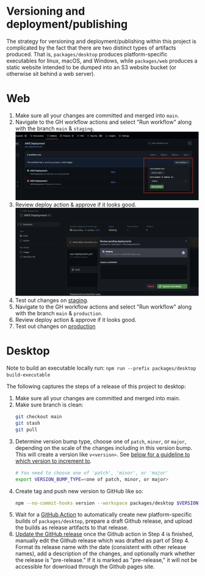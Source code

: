 Versioning and deployment/publishing
====================================


The strategy for versioning and deployment/publishing within this project is complicated by the fact that there are two distinct
types of artifacts produced. That is, `packages/desktop` produces platform-specific executables for linux, macOS, and Windows,
while `packages/web` produces a static website intended to be dumped into an S3 website bucket (or otherwise sit
behind a web server).

# Web

1) Make sure all your changes are committed and merged into `main`.
2) Navigate to the GH workflow actions and select "Run workflow" along with the branch `main` & `staging`.
   ![image](./assets/WorkflowButton.png)
3) Review deploy action & approve if it looks good.
   ![image](./assets/DeployReview.png)
4) Test out changes on [staging](https://staging.biofile-finder.allencell.org).
5) Navigate to the GH workflow actions and select "Run workflow" along with the branch `main` & `production`.
6) Review deploy action & approve if it looks good.
7) Test out changes on [production](https://biofile-finder.allencell.org)

# Desktop

Note to build an executable locally run: `npm run --prefix packages/desktop build-executable`

The following captures the steps of a release of this project to desktop:

1) Make sure all your changes are committed and merged into main.
2) Make sure branch is clean:
    ```bash
    git checkout main
    git stash
    git pull
    ```
3) Determine version bump type, choose one of `patch`, `minor`, or `major`, depending on the scale of the changes including in this version bump. This will create a version like `v<version>`. See [below for a guideline to which version to increment to](#versioning-information).
    ```bash
    # You need to choose one of 'patch', 'minor', or 'major'
    export VERSION_BUMP_TYPE=<one of patch, minor, or major>
    ```
4) Create tag and push new version to GitHub like so:
    ```bash
    npm --no-commit-hooks version --workspace packages/desktop $VERSION_BUMP_TYPE -m "v%s"
    ```
5) Wait for a [GitHub Action](https://github.com/AllenInstitute/aics-fms-file-explorer-app/actions) to automatically create new platform-specific
builds of `packages/desktop`, prepare a draft Github release, and upload the builds as release artifacts to that release.
6) [Update the GitHub release](https://github.com/AllenInstitute/aics-fms-file-explorer-app/releases) once the Github action in Step 4 is finished, manually edit the Github release which was drafted as part of Step 4. Format its release name with the date (consistent with other release names), add a description of the changes, and optionally
mark whether the release is "pre-release." If it is marked as "pre-release," it will not be accessible for download through the
Github pages site.
